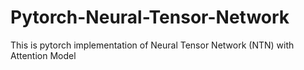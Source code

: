 # Pytorch-Neural-Tensor-Network
This is pytorch implementation of Neural Tensor Network (NTN) with Attention Model
